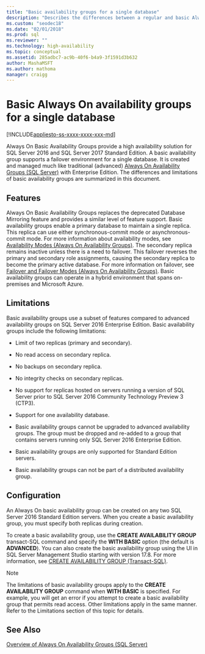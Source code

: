 ```yaml
---
title: "Basic availability groups for a single database"
description: "Describes the differences between a regular and basic Always On availability group, as well as how to configure a basic availability group. "
ms.custom: "seodec18"
ms.date: "02/01/2018"
ms.prod: sql
ms.reviewer: ""
ms.technology: high-availability
ms.topic: conceptual
ms.assetid: 285adbc7-ac9b-40f6-b4a9-3f1591d3b632
author: MashaMSFT
ms.author: mathoma
manager: craigg
---
```

# Basic Always On availability groups for a single database
[!INCLUDE[appliesto-ss-xxxx-xxxx-xxx-md](../../../includes/appliesto-ss-xxxx-xxxx-xxx-md.md)]

  Always On Basic Availability Groups provide a high availability solution for SQL Server 2016 and SQL Server 2017 Standard Edition. A basic availability group supports a failover environment for a single database. It is created and managed much like traditional (advanced) [Always On Availability Groups &#40;SQL Server&#41;](../../../database-engine/availability-groups/windows/always-on-availability-groups-sql-server.md) with Enterprise Edition. The differences and limitations of basic availability groups are summarized in this document.  
  
## Features  
 Always On Basic Availability Groups replaces the deprecated Database Mirroring feature and provides a similar level of feature support. Basic availability groups enable a primary database to maintain a single replica. This replica can use either synchronous-commit mode or asynchronous-commit mode. For more information about availability modes, see [Availability Modes &#40;Always On Availability Groups&#41;](../../../database-engine/availability-groups/windows/availability-modes-always-on-availability-groups.md). The secondary replica remains inactive unless there is a need to failover. This failover reverses the primary and secondary role assignments, causing the secondary replica to become the primary active database. For more information on failover, see [Failover and Failover Modes &#40;Always On Availability Groups&#41;](../../../database-engine/availability-groups/windows/failover-and-failover-modes-always-on-availability-groups.md). Basic availability groups can operate in a hybrid environment that spans on-premises and Microsoft Azure.  
  
## Limitations  
 Basic availability groups use a subset of features compared to advanced availability groups on SQL Server 2016 Enterprise Edition. Basic availability groups include the following limitations:  
  
- Limit of two replicas (primary and secondary).  
  
- No read access on secondary replica.  
  
- No backups on secondary replica.  

- No integrity checks on secondary replicas. 

- No support for replicas hosted on servers running a version of SQL Server prior to SQL Server 2016 Community Technology Preview 3 (CTP3).  

- Support for one availability database.  
  
- Basic availability groups cannot be upgraded to advanced availability groups. The group must be dropped and re-added to a group that contains servers running only SQL Server 2016 Enterprise Edition.  
  
- Basic availability groups are only supported for Standard Edition servers. 

- Basic availability groups can not be part of a distributed availability group. 
  
## Configuration  
 An Always On basic availability group can be created on any two SQL Server 2016 Standard Edition servers. When you create a basic availability group, you must specify both replicas during creation.  
  
 To create a basic availability group, use the **CREATE AVAILABILITY GROUP** transact-SQL command and specify the **WITH BASIC** option (the default is **ADVANCED**). You can also create the basic availability group using the UI in SQL Server Management Studio starting with version 17.8. For more information, see [CREATE AVAILABILITY GROUP &#40;Transact-SQL&#41;](../../../t-sql/statements/create-availability-group-transact-sql.md). 
  
> [!NOTE]  
>  The limitations of basic availability groups apply to the **CREATE AVAILABILITY GROUP** command when **WITH BASIC** is specified. For example, you will get an error if you attempt to create a basic availability group that permits read access. Other limitations apply in the same manner. Refer to the Limitations section of this topic for details.  
  
## See Also  
 [Overview of Always On Availability Groups &#40;SQL Server&#41;](../../../database-engine/availability-groups/windows/overview-of-always-on-availability-groups-sql-server.md)  
  
  
